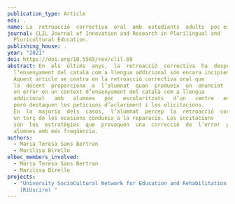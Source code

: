 ```yaml
---
publication_type: Article
eds: .
name: La  retroacció  correctiva  oral  amb  estudiants  adults  poc escolaritzats.
journal: CLIL Journal of Innovation and Research in Plurilingual and
  Pluricultural Education.
publishing_house: .
year: "2021"
doi: https://doi.org/10.5565/rev/clil.69
abstract: En  els  últims  anys,  la  retroacció  correctiva  ha  despertat  molt  interès   i   s’han   dut   a   terme   un   nombre   considerable   de   recerques  en  aquest  àmbit,  especialment  en  la  didàctica  de  l’anglès  com  a  llengua  segona  o  estrangera.  Malgrat  això,  els  estudis  sobre
  l’ensenyament del català com a llengua addicional són encara incipients.
  Aquest article se centra en la retroacció correctiva oral que
  la  docent  proporciona  a  l’alumnat  quan  produeix  un  enunciat  que  conté
  un error en un context d’ensenyament del català com a llengua
  addicional   amb   alumnes   poc   escolaritzats   d’un   centre   educatiu   en  seu  penitenciària.  Per  dur  a  terme  l’estudi,  es  van  enregistrar  5  sessions  d’aula,  que  es  van  transcriure  i  codificar  per  a  l’anàlisi.  Els  resultats  mostren  que  hi  ha  un  alt  nombre  d’errors  de  pronunciació  i  de  lèxic,  a  banda  d’un  ús  freqüent  del  castellà  (llengua  compartida  amb  la  docent)  quan  s’espera  que  l’alumnat  utilitzi  el  català.  Pel  que  fa  a  les  estratègies  de  retroacció  correctiva  oral,  les  més  freqüents  són  les  reformulacions  i  les  traduccions.  Les  incitacions  són  menys  freqüents,
  però destaquen les peticions d’aclariment i les elicitacions.
  En  la  majoria  dels  casos,  l’alumnat  percep  la  retroacció  correctiva  oral   proporcionada   per   la   docent.   Amb   les   reformulacions   i   les   traduccions,  el  nombre  de  respostes  dels  alumnes  és  molt  alt,  però  només
  un terç de les ocasions condueix a la reparació. Les incitacions
  són  les  estratègies  que  provoquen  una  correcció  de  l’error  per  part  dels
  alumnes amb més freqüència.
authors:
  - Maria Teresa Sans Bertran
  - Marilisa Birello
elbec_members_involved:
  - Maria Teresa Sans Bertran
  - Marilisa Birello
projects:
  - "University SocioCultural Network for Education and Rehabilitation in Prison
    (RiUscire) "
---
```

